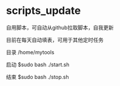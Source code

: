 # scripts_update
自用脚本，可自动从github拉取脚本，自我更新

目前在每天自动填表，可用于其他定时任务

目录 /home/mytools

启动
$sudo bash ./start.sh

结束
$sudo bash ./stop.sh
